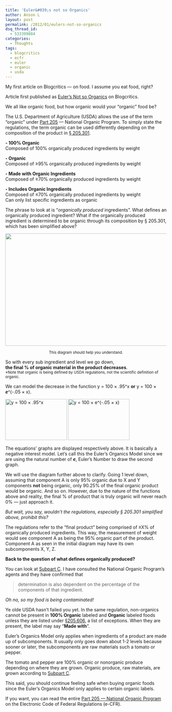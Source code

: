```yaml
---
title: 'Euler&#039;s not so Organics'
author: Anson L
layout: post
permalink: /2012/01/eulers-not-so-organics
dsq_thread_id:
  - 533399884
categories:
  - Thoughts
tags:
  - blogcritics
  - ecfr
  - euler
  - organic
  - usda
---
```

My first article on Blogcritics — on food. I assume you eat food, right?

Article first published as [Euler&#8217;s Not so Organics][1] on Blogcritics.

We all like organic food, but how organic would your &#8220;organic&#8221; food be?

The U.S. Department of Agriculture (USDA) allows the use of the term &#8220;organic&#8221; under <a href="http://ecfr.gpoaccess.gov/cgi/t/text/text-idx?c=ecfr&#038;sid=3f34f4c22f9aa8e6d9864cc2683cea02&#038;tpl=/ecfrbrowse/Title07/7cfr205_main_02.tpl" target="_blank">Part 205</a> &#8212; National Organic Program. To simply state the regulations, the term organic can be used differently depending on the composition of the product in <a href="http://ecfr.gpoaccess.gov/cgi/t/text/text-idx?c=ecfr&#038;sid=8fe7350d7512f34f83f47826793c6339&#038;rgn=div8&#038;view=text&#038;node=7:3.1.1.9.32.4.354.2&#038;idno=7" target="_blank">§ 205.301</a>.

**- 100% Organic**  
Composed of 100% organically produced ingredients by weight

**- Organic**  
Composed of ≥95% organically produced ingredients by weight

**- Made with Organic Ingredients**  
Composed of ≥70% organically produced ingredients by weight

**- Includes Organic Ingredients**  
Composed of ≤70% organically produced ingredients by weight  
Can only list specific ingredients as organic

The phrase to look at is &#8220;*organically produced* ingredients&#8221;. What defines an organically produced ingredient? <!--more-->What if the organically produced ingredient is determined to be organic through its composition by § 205.301, which has been simplified above?

[<img class="aligncenter size-full wp-image-1274" title="Detail" src="https://ansonliu.com/wp-content/uploads/2012/01/diagram.png" alt="" width="550" height="350" />][2]

<center>
  <small>This diagram should help you understand.</small>
</center>

  
So with every sub ingredient and level we go down,  
**the final % of organic material in the product decreases**.  
<small>*Note that organic is being defined by USDA regulations, not the scientific definition of organic.</small>

We can model the decrease in the function y = 100 × .95^x **or** y = 100 × ***e***^(-.05 × x).

[<img class="alignnone size-full wp-image-1275" title="y = 100 × .95^x" src="https://ansonliu.com/wp-content/uploads/2012/01/GRAPH-USING-POWER-OF-X.jpg" alt="y = 100 × .95^x" width="192" height="128" />][3] [<img class="alignnone size-full wp-image-1276" title="y = 100 × e^(-.05 × x)" src="https://ansonliu.com/wp-content/uploads/2012/01/GRAPH-WITH-E.jpg" alt="y = 100 × e^(-.05 × x)" width="192" height="128" />][4]

The equations&#8217; graphs are displayed respectively above. It is basically a negative interest model. Let&#8217;s call this the Euler&#8217;s Organics Model since we are using the natural number of ***e***, Euler&#8217;s Number to draw the second graph.

We will use the diagram further above to clarify. Going 1 level down, assuming that component A is only 95% organic due to X and Y components **not** being organic, only 90.25% of the final organic product would be organic. And so on. However, due to the nature of the functions above and reality, the final % of product that is truly organic will never reach 0% &#8212; just approach it.

*But wait, you say, wouldn&#8217;t the regulations, especially § 205.301 simplified above, prohibit this?*

The regulations refer to the &#8220;final product&#8221; being comprised of ≥X% of organically produced ingredients. This way, the measurement of weight would see component A as being the 95% organic part of the product. Component A as seen in the initial diagram may have its own subcomponents X, Y, Z.

**Back to the question of what defines organically produced?**

You can look at <a href="http://ecfr.gpoaccess.gov/cgi/t/text/text-idx?c=ecfr&#038;sid=8fe7350d7512f34f83f47826793c6339&#038;rgn=div8&#038;view=text&#038;node=7:3.1.1.9.32.3.354.1&#038;idno=7" target="_blank">Subpart C</a>. I have consulted the National Organic Program&#8217;s agents and they have confirmed that

> determination is also dependent on the percentage of the components of that ingredient.

*Oh no, so my food is being contaminated!*

Ye olde USDA hasn&#8217;t failed you yet. In the same regulation, non-organics cannot be present in **100% Organic** labeled and **Organic** labeled foods unless they are listed under [§205.606][5], a list of exceptions. When they are present, the label may say &#8220;**Made with**&#8220;.

Euler&#8217;s Organics Model only applies when ingredients of a product are made up of subcomponents. It usually only goes down about 1-2 levels because sooner or later, the subcomponents are raw materials such a tomato or pepper.

The tomato and pepper are 100% organic or nonorganic produce depending on where they are grown. Organic produce, raw materials, are grown according to <a href="http://ecfr.gpoaccess.gov/cgi/t/text/text-idx?c=ecfr&#038;sid=4c1fa926de0115da7071adf7f998c1ce&#038;rgn=div6&#038;view=text&#038;node=7:3.1.1.9.32.3&#038;idno=7" target="_blank">Subpart C</a>.

This said, you should continue feeling safe when buying organic foods since the Euler&#8217;s Organics Model only applies to certain organic labels.

If you want, you can read the entire <a href="http://ecfr.gpoaccess.gov/cgi/t/text/text-idx?c=ecfr&#038;sid=33fcbfcfd4b53c27330afa091d72c67a&#038;rgn=div5&#038;view=text&#038;node=7:3.1.1.9.32&#038;idno=7" target="_blank">Part 205 &#8212; National Organic Program</a> on the Electronic Code of Federal Regulations (e-CFR).

 [1]: http://blogcritics.org/tastes/article/eulers-not-so-organics/
 [2]: https://ansonliu.com/wp-content/uploads/2012/01/diagram.png
 [3]: https://ansonliu.com/wp-content/uploads/2012/01/GRAPH-USING-POWER-OF-X.jpg
 [4]: https://ansonliu.com/wp-content/uploads/2012/01/GRAPH-WITH-E.jpg
 [5]: http://ecfr.gpoaccess.gov/cgi/t/text/text-idx?c=ecfr&sid=0d4b6fb35586a02f64cf4a3e9527e8b9&rgn=div8&view=text&node=7:3.1.1.9.32.7.354.7&idno=7